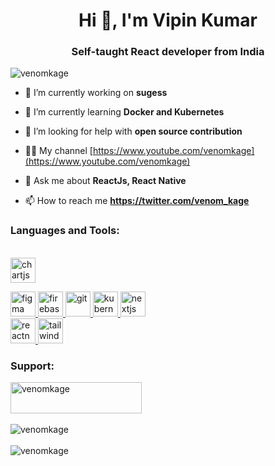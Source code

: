 <h1 align="center">Hi 👋, I'm Vipin Kumar</h1>
<h3 align="center">Self-taught React developer from India</h3>

<p align="left"> <img src="https://komarev.com/ghpvc/?username=venomkage&label=Profile%20views&color=0e75b6&style=flat" alt="venomkage" /> </p>

- 🔭 I’m currently working on **sugess**

- 🌱 I’m currently learning **Docker and Kubernetes**

- 🤝 I’m looking for help with **open source contribution**

- 👨‍💻 My channel [https://www.youtube.com/venomkage](https://www.youtube.com/venomkage)

- 💬 Ask me about **ReactJs, React Native**

- 📫 How to reach me **https://twitter.com/venom_kage**

<h3 align="left">Languages and Tools:</h3><br/>
<div align="left">

<a href="https://www.chartjs.org" target="_blank" rel="noreferrer"> 
<img src="https://www.chartjs.org/media/logo-title.svg" alt="chartjs" width="40" height="40"/> 
</a>

<a href="https://www.figma.com/" target="_blank" rel="noreferrer"> <img src="https://www.vectorlogo.zone/logos/figma/figma-icon.svg" alt="figma" width="40" height="40"/> </a> <a href="https://firebase.google.com/" target="_blank" rel="noreferrer"> <img src="https://www.vectorlogo.zone/logos/firebase/firebase-icon.svg" alt="firebase" width="40" height="40"/> </a> <a href="https://git-scm.com/" target="_blank" rel="noreferrer"> <img src="https://www.vectorlogo.zone/logos/git-scm/git-scm-icon.svg" alt="git" width="40" height="40"/> </a>
<a href="https://kubernetes.io" target="_blank" rel="noreferrer"> <img src="https://www.vectorlogo.zone/logos/kubernetes/kubernetes-icon.svg" alt="kubernetes" width="40" height="40"/> </a>
<a href="https://nextjs.org/" target="_blank" rel="noreferrer"> <img src="https://cdn.worldvectorlogo.com/logos/nextjs-2.svg" alt="nextjs" width="40" height="40"/> </a>  
<a href="https://reactnative.dev/" target="_blank" rel="noreferrer"> <img src="https://reactnative.dev/img/header_logo.svg" alt="reactnative" width="40" height="40"/> </a> <a href="https://tailwindcss.com/" target="_blank" rel="noreferrer"> <img src="https://www.vectorlogo.zone/logos/tailwindcss/tailwindcss-icon.svg" alt="tailwind" width="40" height="40"/> </a>

</div>

<h3 align="left">Support:</h3>
<div style="display:flex;flex-direction:column;align-items:left;justify-content:space-between;">
<a href="https://www.buymeacoffee.com/venomkage"> <img align="left" src="https://cdn.buymeacoffee.com/buttons/v2/default-yellow.png" height="50" width="210" alt="venomkage" /></a><br>
<img align="left" src="https://github-readme-stats.vercel.app/api/top-langs?username=venomkage&show_icons=true&locale=en&layout=compact" alt="venomkage" /><br>
<img align="left" src="https://github-readme-streak-stats.herokuapp.com/?user=venomkage&" alt="venomkage" />
</div>
